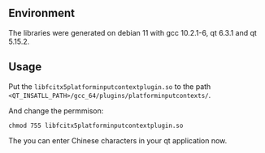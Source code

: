 ## Environment
The libraries were generated on debian 11 with gcc 10.2.1-6, qt 6.3.1 and qt 5.15.2.

## Usage

Put the `libfcitx5platforminputcontextplugin.so`  to the path `<QT_INSATLL_PATH>/gcc_64/plugins/platforminputcontexts/`.

And change the permmison:
```shell
chmod 755 libfcitx5platforminputcontextplugin.so
```
The you can enter Chinese characters in your qt application now.